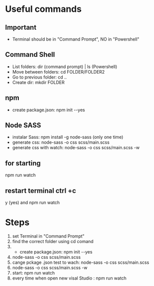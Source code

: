 # Useful commands

## Important

- Terminal should be in "Command Prompt", NO in "Powershell"


## Command Shell

- List folders: dir (command prompt) | ls (Powershell)
- Move between folders: cd FOLDER/FOLDER2
- Go to previous folder: cd ..
- Create dir: mkdir FOLDER

## npm

- create package.json: npm init --yes

## Node SASS
- instalar Sass: npm install -g node-sass (only one time)
- generate css: node-sass -o css scss/main.scss
- generate css with watch: node-sass -o css scss/main.scss -w

## for starting 
npm run watch

## restart terminal ctrl +c
y (yes)
and npm run watch

# Steps 
1) set Terminal in "Command Prompt"
2) find the correct folder using cd comand
3) - create package.json: npm init --yes
4) node-sass -o css scss/main.scss
5) cange pckage .json test to wach: node-sass -o css scss/main.scss
6) node-sass -o css scss/main.scss -w
7) start: npm run watch
8) every time when open new visal Studio : npm run watch
